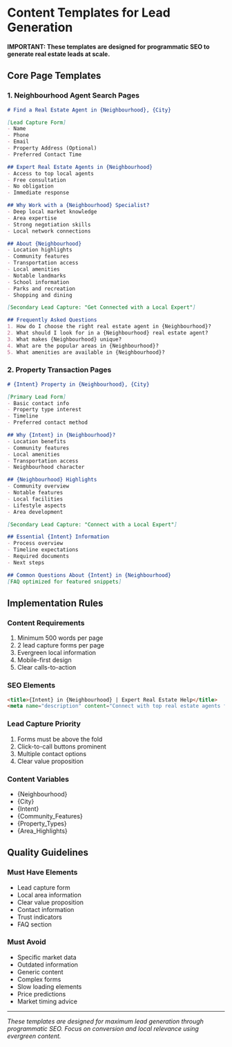 # Content Templates for Lead Generation

**IMPORTANT: These templates are designed for programmatic SEO to generate real estate leads at scale.**

## Core Page Templates

### 1. Neighbourhood Agent Search Pages
```markdown
# Find a Real Estate Agent in {Neighbourhood}, {City}

[Lead Capture Form]
- Name
- Phone
- Email
- Property Address (Optional)
- Preferred Contact Time

## Expert Real Estate Agents in {Neighbourhood}
- Access to top local agents
- Free consultation
- No obligation
- Immediate response

## Why Work with a {Neighbourhood} Specialist?
- Deep local market knowledge
- Area expertise
- Strong negotiation skills
- Local network connections

## About {Neighbourhood}
- Location highlights
- Community features
- Transportation access
- Local amenities
- Notable landmarks
- School information
- Parks and recreation
- Shopping and dining

[Secondary Lead Capture: "Get Connected with a Local Expert"]

## Frequently Asked Questions
1. How do I choose the right real estate agent in {Neighbourhood}?
2. What should I look for in a {Neighbourhood} real estate agent?
3. What makes {Neighbourhood} unique?
4. What are the popular areas in {Neighbourhood}?
5. What amenities are available in {Neighbourhood}?
```

### 2. Property Transaction Pages
```markdown
# {Intent} Property in {Neighbourhood}, {City}

[Primary Lead Form]
- Basic contact info
- Property type interest
- Timeline
- Preferred contact method

## Why {Intent} in {Neighbourhood}?
- Location benefits
- Community features
- Local amenities
- Transportation access
- Neighbourhood character

## {Neighbourhood} Highlights
- Community overview
- Notable features
- Local facilities
- Lifestyle aspects
- Area development

[Secondary Lead Capture: "Connect with a Local Expert"]

## Essential {Intent} Information
- Process overview
- Timeline expectations
- Required documents
- Next steps

## Common Questions About {Intent} in {Neighbourhood}
[FAQ optimized for featured snippets]
```

## Implementation Rules

### Content Requirements
1. Minimum 500 words per page
2. 2 lead capture forms per page
3. Evergreen local information
4. Mobile-first design
5. Clear calls-to-action

### SEO Elements
```html
<title>{Intent} in {Neighbourhood} | Expert Real Estate Help</title>
<meta name="description" content="Connect with top real estate agents for {intent} in {Neighbourhood}. Get free consultation and local expertise. Expert guidance for your real estate needs.">
```

### Lead Capture Priority
1. Forms must be above the fold
2. Click-to-call buttons prominent
3. Multiple contact options
4. Clear value proposition

### Content Variables
- {Neighbourhood}
- {City}
- {Intent}
- {Community_Features}
- {Property_Types}
- {Area_Highlights}

## Quality Guidelines

### Must Have Elements
- Lead capture form
- Local area information
- Clear value proposition
- Contact information
- Trust indicators
- FAQ section

### Must Avoid
- Specific market data
- Outdated information
- Generic content
- Complex forms
- Slow loading elements
- Price predictions
- Market timing advice

---

*These templates are designed for maximum lead generation through programmatic SEO. Focus on conversion and local relevance using evergreen content.* 